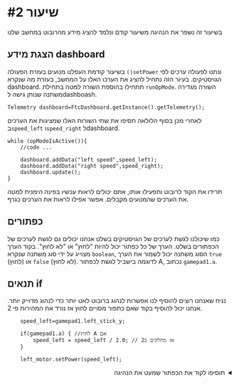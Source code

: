 # שיעור #2 
בשיעור זה נשפר את הנהיגה משיעור קודם ונלמד להציג מידע מהרובוט במחשב שלנו  
## הצגת מידע dashboard  
בשיעור קודמת העפלנו מנועים בעזרת הפעולה `()setPower` ונתנו לפעולה ערכים לפי הגויסטיקים. בעיור הזה נתחיל להציג את הערכו האלו על המחשב, בעזרת מה שנקרא dashboard. תתחילו בהוספת השורה למטה בתחילת `runOpMode`. השורה מגדירה משתנה שנותן גישה לdashboash.
```
Telemetry dashboard=FtcDashboard.getInstance().getTelemetry();
```  
לאחרי מכן בסוף הלולאה תסיפו את שתי השורות האלו שמציגות את הערכים ב`speed_left` ו`speed_right` לdashboard.  
```
while (opModeIsActive()){
    //code ...
    
    dashboard.addData("left speed",speed_left);
    dashboard.addData("right speed",speed_right);
    dashboard.update();
}
```  
תרידו את הקוד לרובוט ותפעילו אותו, אתם יכולים לראות עכשיו בפינה הימנית למטה את הערכים שהמנועים מקבלים. אפשר אפילו לראות את הערכים כגרף.  
<!-- צריך להוסיף תמונה של שתמחיש את השורה למעלה -->  

## כפתורים  
כמו שיכולנו לגשת לערכים של הגויסטיקים בשלט אנחנו יכולים גם לגשת לערכים של הכפתורים בשלט. הערך של כל כפתור יכול להיות "לחוץ" או "לא לחוץ". בקוד הערך מצוייג על ידי סוג משתנה שנקרא `boolean`, הסוג משתנה יכול לשמור את הערך `true` (לחוץ) או `false` (לא לחוץ). לדוגמה בישביל לגשת לכפתור A, נכתוב `gamepad1.a`. 

## תנאים if
נניח שאנחנו רוצים להוסיף לנו אפשרות לנהוג ברובוט לאט יותר כדי לנהוג מדוייק יותר. אנחנו יכול להוסיף בקוד שאם כתפור מסויים לחוץ אז נורד את המהירות פי 2.  
```
    speed_left=gamepad1.left_stick_y;
    
    if(gamepad1.a) { //לחוץ A אם
        speed_left = speed_left / 2.0; // אז מחלקים ב2
    }

    left_motor.setPower(speed_left);

```
<details>
<summary dir="rtl">תוסיפו לקוד את הכפתור שמעט את הנהיגה</summary>  
```
s
```
</details>
